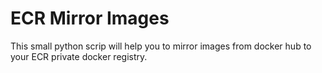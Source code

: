 # ECR Mirror Images

This small python scrip will help you to mirror images from docker hub to your ECR private docker registry.
